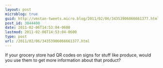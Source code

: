 ```yaml
---
layout: post
microblog: true
guid: http://vmstan-tweets.micro.blog/2011/02/06/34353906066661377.html
post_id: 3044400
date: 2011-02-06T14:53:04-0600
lastmod: 2011-02-06T14:53:04-0600
type: post
url: /2011/02/06/34353906066661377.html
---
```

If your grocery store had QR codes on signs for stuff like produce, would you use them to get more information about that product?
